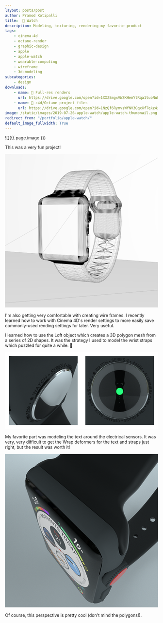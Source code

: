 ```yaml
---
layout: posts/post
author: Pramod Kotipalli
title:   Watch
description: Modeling, texturing, rendering my favorite product
tags:
    - cinema-4d
    - octane-render
    - graphic-design
    - apple
    - apple-watch
    - wearable-computing
    - wireframe
    - 3d-modeling
subcategories:
    - design
downloads:
    - name: 💾 Full-res renders
      url: https://drive.google.com/open?id=1XXZSmgxVWZKHemYtRqa1tuoNuFTTQryj
    - name: 🎥 c4d/Octane project files
      url: https://drive.google.com/open?id=1NzQf6RymvsWfNV3OqxXfTqkz4irlqpVg
image: /static/images/2019-07-26-apple-watch/apple-watch-thumbnail.png
redirect_from: "/portfolio/apple-watch/"
default_image_fullwidth: True
---
```


![]({{ page.image }})

This was a very fun project!

![](/static/images/2019-07-26-apple-watch/apple-watch-A-wireframe.png)

I'm also getting very comfortable with creating wire frames. I recently learned how to work with Cinema 4D's render settings to more easily save commonly-used rending settings for later. Very useful.

I learned how to use the Loft object which creates a 3D polygon mesh from a series of 2D shapes. It was the strategy I used to model the wrist straps which puzzled for quite a while. 🤔

![](/static/images/2019-07-26-apple-watch/apple-watch-sensor-plate-collage.png)

My favorite part was modeling the text around the electrical sensors. It was very, very difficult to get the Wrap deformers for the text and straps just right, but the result was worth it!

![](/static/images/2019-07-26-apple-watch/apple-watch-D.png)

Of course, this perspective is pretty cool (don't mind the polygons!).
